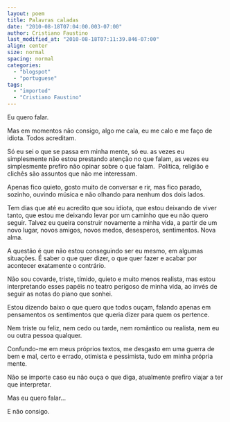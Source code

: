 ```yaml
---
layout: poem
title: Palavras caladas
date: "2010-08-18T07:04:00.003-07:00"
author: Cristiano Faustino
last_modified_at: "2010-08-18T07:11:39.846-07:00"
align: center
size: normal
spacing: normal
categories:
  - "blogspot"
  - "portuguese"
tags:
  - "imported"
  - "Cristiano Faustino"
---
```


Eu quero falar.

Mas em momentos não consigo, algo me cala, eu me calo e me faço de idiota. Todos acreditam.

Só eu sei o que se passa em minha mente, só eu. as vezes eu simplesmente não estou prestando atenção no que falam, as vezes eu simplesmente prefiro não opinar sobre o que falam.  Política, religião e clichês são assuntos que não me interessam.

Apenas fico quieto, gosto muito de conversar e rir, mas fico parado, sozinho, ouvindo música e não olhando para nenhum dos dois lados.

Tem dias que até eu acredito que sou idiota, que estou deixando de viver tanto, que estou me deixando levar por um caminho que eu não quero seguir. Talvez eu queira construir novamente a minha vida, a partir de um novo lugar, novos amigos, novos medos, desesperos, sentimentos. Nova alma.

A questão é que não estou conseguindo ser eu mesmo, em algumas situações. É saber o que quer dizer, o que quer fazer e acabar por acontecer exatamente o contrário.

Não sou covarde, triste, tímido, quieto e muito menos realista, mas estou interpretando esses papéis no teatro perigoso de minha vida, ao invés de seguir as notas do piano que sonhei.

Estou dizendo baixo o que quero que todos ouçam, falando apenas em pensamentos os sentimentos que queria dizer para quem os pertence.

Nem triste ou feliz, nem cedo ou tarde, nem romântico ou realista, nem eu ou outra pessoa qualquer.

Confundo-me em meus próprios textos, me desgasto em uma guerra de bem e mal, certo e errado, otimista e pessimista, tudo em minha própria mente.

Não se importe caso eu não ouça o que diga, atualmente prefiro viajar a ter que interpretar.

Mas eu quero falar...

E não consigo.